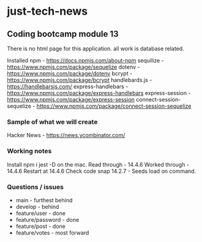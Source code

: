 # just-tech-news

## Coding bootcamp module 13

There is no html page for this application. all work is database related.

Installed
npm - https://docs.npmjs.com/about-npm
sequilize - https://www.npmjs.com/package/sequelize
dotenv - https://www.npmjs.com/package/dotenv
bcrypt - https://www.npmjs.com/package/bcrypt
handlebards.js - https://handlebarsjs.com/
express-handlebars - https://www.npmjs.com/package/express-handlebars
express-session - https://www.npmjs.com/package/express-session
connect-session-sequelize - https://www.npmjs.com/package/connect-session-sequelize

### Sample of what we will create

Hacker News - https://news.ycombinator.com/

### Working notes

Install npm i jest -D on the mac.
Read through - 14.4.6
Worked through - 14.4.6
Restart at 14.4.6
Check code snap 14.2.7 -
Seeds load on command.

### Questions / issues

- main - furthest behind
- develop - behind
- feature/user - done
- feature/password - done
- feature/post - done
- feature/votes - most forward
